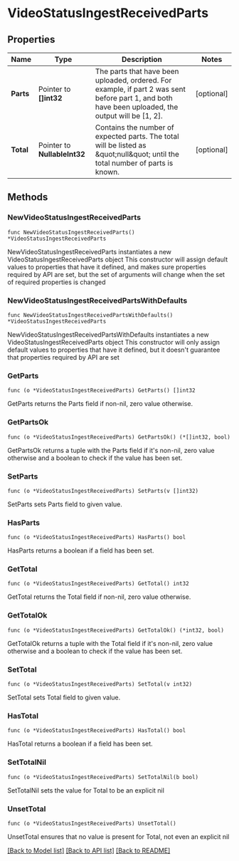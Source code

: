 # VideoStatusIngestReceivedParts

## Properties

Name | Type | Description | Notes
------------ | ------------- | ------------- | -------------
**Parts** | Pointer to **[]int32** | The parts that have been uploaded, ordered. For example, if part 2 was sent before part 1, and both have been uploaded, the output will be [1, 2]. | [optional] 
**Total** | Pointer to **NullableInt32** | Contains the number of expected parts. The total will be listed as \&quot;null\&quot; until the total number of parts is known. | [optional] 

## Methods

### NewVideoStatusIngestReceivedParts

`func NewVideoStatusIngestReceivedParts() *VideoStatusIngestReceivedParts`

NewVideoStatusIngestReceivedParts instantiates a new VideoStatusIngestReceivedParts object
This constructor will assign default values to properties that have it defined,
and makes sure properties required by API are set, but the set of arguments
will change when the set of required properties is changed

### NewVideoStatusIngestReceivedPartsWithDefaults

`func NewVideoStatusIngestReceivedPartsWithDefaults() *VideoStatusIngestReceivedParts`

NewVideoStatusIngestReceivedPartsWithDefaults instantiates a new VideoStatusIngestReceivedParts object
This constructor will only assign default values to properties that have it defined,
but it doesn't guarantee that properties required by API are set

### GetParts

`func (o *VideoStatusIngestReceivedParts) GetParts() []int32`

GetParts returns the Parts field if non-nil, zero value otherwise.

### GetPartsOk

`func (o *VideoStatusIngestReceivedParts) GetPartsOk() (*[]int32, bool)`

GetPartsOk returns a tuple with the Parts field if it's non-nil, zero value otherwise
and a boolean to check if the value has been set.

### SetParts

`func (o *VideoStatusIngestReceivedParts) SetParts(v []int32)`

SetParts sets Parts field to given value.

### HasParts

`func (o *VideoStatusIngestReceivedParts) HasParts() bool`

HasParts returns a boolean if a field has been set.

### GetTotal

`func (o *VideoStatusIngestReceivedParts) GetTotal() int32`

GetTotal returns the Total field if non-nil, zero value otherwise.

### GetTotalOk

`func (o *VideoStatusIngestReceivedParts) GetTotalOk() (*int32, bool)`

GetTotalOk returns a tuple with the Total field if it's non-nil, zero value otherwise
and a boolean to check if the value has been set.

### SetTotal

`func (o *VideoStatusIngestReceivedParts) SetTotal(v int32)`

SetTotal sets Total field to given value.

### HasTotal

`func (o *VideoStatusIngestReceivedParts) HasTotal() bool`

HasTotal returns a boolean if a field has been set.

### SetTotalNil

`func (o *VideoStatusIngestReceivedParts) SetTotalNil(b bool)`

 SetTotalNil sets the value for Total to be an explicit nil

### UnsetTotal
`func (o *VideoStatusIngestReceivedParts) UnsetTotal()`

UnsetTotal ensures that no value is present for Total, not even an explicit nil

[[Back to Model list]](../README.md#documentation-for-models) [[Back to API list]](../README.md#documentation-for-api-endpoints) [[Back to README]](../README.md)


